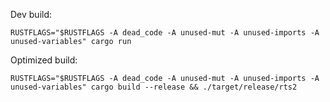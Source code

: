 
Dev build:

```
RUSTFLAGS="$RUSTFLAGS -A dead_code -A unused-mut -A unused-imports -A unused-variables" cargo run
```

Optimized build:

```
RUSTFLAGS="$RUSTFLAGS -A dead_code -A unused-mut -A unused-imports -A unused-variables" cargo build --release && ./target/release/rts2
```